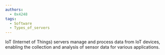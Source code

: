 ```yaml
---
authors: 
  - 0x4248
tags:
  - Software
  - Types_of_servers
---
```

IoT (Internet of Things) servers manage and process data from IoT devices, enabling the collection and analysis of sensor data for various applications.